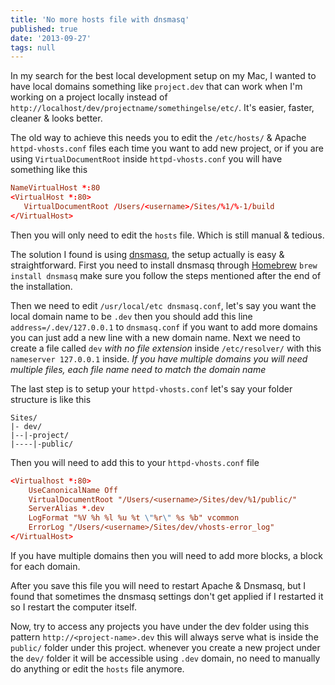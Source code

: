 ```yaml
---
title: 'No more hosts file with dnsmasq'
published: true
date: '2013-09-27'
tags: null
---
```


In my search for the best local development setup on my Mac, I wanted to have
local domains something like `project.dev` that can work when I'm working on a
project locally instead of
`http://localhost/dev/projectname/somethingelse/etc/`. It's easier, faster,
cleaner & looks better.

<!-- more -->

The old way to achieve this needs you to edit the `/etc/hosts/` & Apache
`httpd-vhosts.conf` files each time you want to add new project, or if you are
using `VirtualDocumentRoot` inside `httpd-vhosts.conf` you will have something
like this

```conf
NameVirtualHost *:80
<VirtualHost *:80>
   VirtualDocumentRoot /Users/<username>/Sites/%1/%-1/build
</VirtualHost>
```

Then you will only need to edit the `hosts` file. Which is still manual &
tedious.

The solution I found is using [dnsmasq](http://en.wikipedia.org/wiki/Dnsmasq),
the setup actually is easy & straightforward. First you need to install dnsmasq
through [Homebrew](http://brew.sh/) `brew install dnsmasq` make sure you follow
the steps mentioned after the end of the installation.

Then we need to edit `/usr/local/etc dnsmasq.conf`, let's say you want the local
domain name to be `.dev` then you should add this line `address=/.dev/127.0.0.1`
to `dnsmasq.conf` if you want to add more domains you can just add a new line
with a new domain name. Next we need to create a file called `dev` _with no file
extension_ inside `/etc/resolver/` with this `nameserver 127.0.0.1` inside. _If
you have multiple domains you will need multiple files, each file name need to
match the domain name_

The last step is to setup your `httpd-vhosts.conf` let's say your folder
structure is like this

```text
Sites/
|- dev/
|--|-project/
|----|-public/
```

Then you will need to add this to your `httpd-vhosts.conf` file

```conf
<Virtualhost *:80>
    UseCanonicalName Off
    VirtualDocumentRoot "/Users/<username>/Sites/dev/%1/public/"
    ServerAlias *.dev
    LogFormat "%V %h %l %u %t \"%r\" %s %b" vcommon
    ErrorLog "/Users/<username>/Sites/dev/vhosts-error_log"
</VirtualHost>
```

If you have multiple domains then you will need to add more blocks, a block for
each domain.

After you save this file you will need to restart Apache & Dnsmasq, but I found
that sometimes the dnsmasq settings don't get applied if I restarted it so I
restart the computer itself.

Now, try to access any projects you have under the dev folder using this pattern
`http://<project-name>.dev` this will always serve what is inside the `public/`
folder under this project. whenever you create a new project under the `dev/`
folder it will be accessible using `.dev` domain, no need to manually do
anything or edit the `hosts` file anymore.
